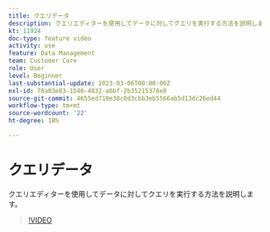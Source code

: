 ```yaml
---
title: クエリデータ
description: クエリエディターを使用してデータに対してクエリを実行する方法を説明します。
kt: 11924
doc-type: feature video
activity: use
feature: Data Management
team: Customer Care
role: User
level: Beginner
last-substantial-update: 2023-03-06T00:00:00Z
exl-id: 78a03e83-1546-4832-a6bf-2b35215378e8
source-git-commit: 4655ed710e38c0d3cbb3eb5566ab5d13dc26ed44
workflow-type: tm+mt
source-wordcount: '22'
ht-degree: 18%

---
```


# クエリデータ

クエリエディターを使用してデータに対してクエリを実行する方法を説明します。

>[!VIDEO](https://video.tv.adobe.com/v/3415814?quality=12&learn=on)

